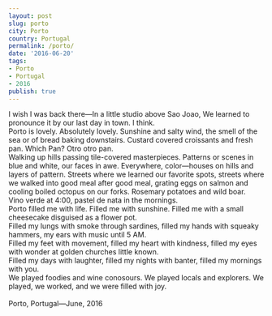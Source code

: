 ```yaml
---
layout: post
slug: porto
city: Porto
country: Portugal
permalink: /porto/
date: '2016-06-20'
tags:
- Porto
- Portugal
- 2016
publish: true
---
```

<link href="https://fonts.googleapis.com/css?family=Vollkorn" rel="stylesheet">

<p class="poem">
  I wish I was back there&mdash;In a little studio above Sao Joao,
  We learned to pronounce it by our last day in town. I think.
  <br>
  Porto is lovely. Absolutely lovely. Sunshine and salty wind, the smell of the sea or of bread baking downstairs. Custard covered croissants and fresh pan. Which Pan? Otro otro pan.
  <br>  
  Walking up hills passing tile-covered masterpieces. Patterns or scenes in blue and white, our faces in awe. Everywhere, color&mdash;houses on hills and layers of pattern. Streets where we learned our favorite spots, streets where we walked into good meal after good meal, grating eggs on salmon and cooling boiled octopus on our forks. Rosemary potatoes and wild boar.
  <br>
  Vino verde at 4:00, pastel de nata in the mornings.
  <br>
  Porto filled me with life. Filled me with sunshine. Filled me with a small cheesecake disguised as a flower pot.
  <br>
  Filled my lungs with smoke through sardines, filled my hands with squeaky hammers, my ears with music until 5 AM.
  <br>
  Filled my feet with movement, filled my heart with kindness, filled my eyes with wonder at golden churches little known.
  <br>
  Filled my days with laughter, filled my nights with banter, filled my mornings with you.
  <br>
  We played foodies and wine conosours. We played locals and explorers. We played, we worked, and we were filled with joy.
  <br><br>
  Porto, Portugal&mdash;June, 2016
</p>